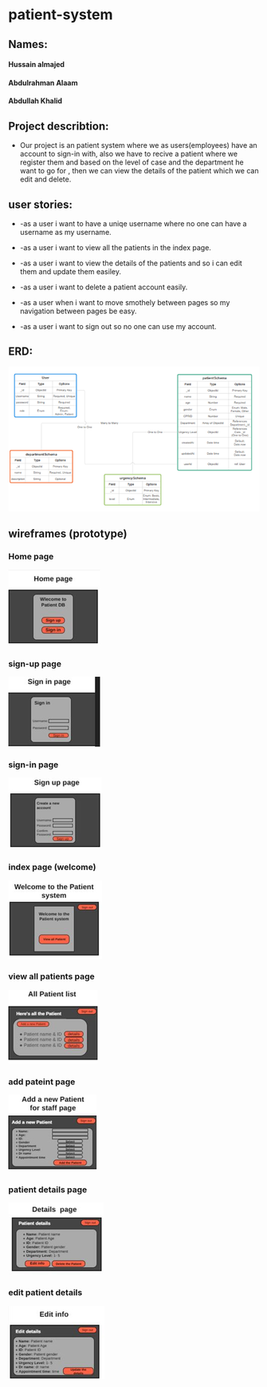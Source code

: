 # patient-system

## Names:
#### Hussain almajed
#### Abdulrahman Alaam
#### Abdullah Khalid



## Project describtion:

* Our project is an patient system where we as users(employees) have an account to sign-in with, also we have to recive a patient where we register them and based on the level of 
case and the department he want to go for , then we can view the details of the patient which we can edit and delete.


## user stories:

* -as a user i want to have a uniqe username where no one can have a username as my username.

* -as a user i want to view all the patients in the index page.

* -as a user i want to view the details of the patients and so i can edit them and update them easiley.

* -as a user i want to delete a patient account easily.

* -as a user when i want to move smothely between pages so my navigation between pages be easy.

* -as a user i want to sign out so no one can use my account.





## ERD:
!["ERD diagram"](/pictures/image-720.png)


## wireframes (prototype)

### Home page

!["home page"](/pictures/home.JPG) 


### sign-up page

!["Sign up page"](/pictures/sign-up.JPG) 


### sign-in page

!["sign in page"](/pictures/sign-in.JPG) 


### index page (welcome)

!["index page"](/pictures/main.JPG) 


### view all patients page

!["all patient"](/pictures/all-patients.JPG) 

### add pateint page

!["Image description"](/pictures/add-pateints.JPG) 

### patient details page

!["patients details"](/pictures/pateint-details.JPG) 

### edit patient details

!["Image description"](/pictures/edit-info-details.JPG) 